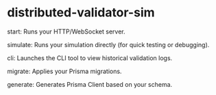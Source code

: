 # distributed-validator-sim
start: Runs your HTTP/WebSocket server.

simulate: Runs your simulation directly (for quick testing or debugging).

cli: Launches the CLI tool to view historical validation logs.

migrate: Applies your Prisma migrations.

generate: Generates Prisma Client based on your schema.